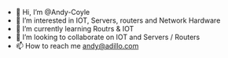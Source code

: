 - 👋 Hi, I’m @Andy-Coyle
- 👀 I’m interested in IOT, Servers, routers and Network Hardware
- 🌱 I’m currently learning Routrs & IOT
- 💞️ I’m looking to collaborate on IOT and Servers / Routers
- 📫 How to reach me andy@adillo.com

<!---
Andy-Coyle/Andy-Coyle is a ✨ special ✨ repository because its `README.md` (this file) appears on your GitHub profile.
You can click the Preview link to take a look at your changes.
----1>

